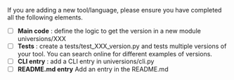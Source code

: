 If you are adding a new tool/language, please ensure you have completed all the following elements.

- [ ] **Main code** : define the logic to get the version in a new module universions/XXX 
- [ ] **Tests** : create a tests/test_XXX_version.py and tests multiple versions of your tool. You can search online for different examples of versions.
- [ ] **CLI entry** : add a CLI entry in universions/cli.py
- [ ] **README.md entry** Add an entry in the README.md
